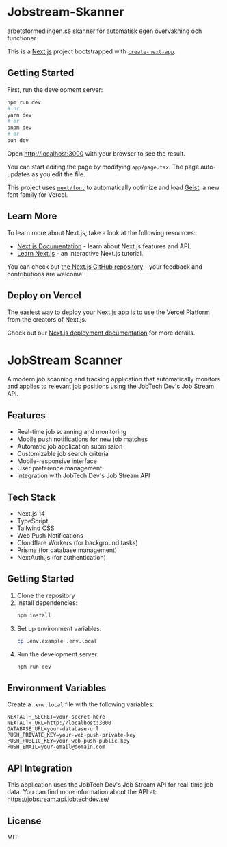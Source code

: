 # Jobstream-Skanner
arbetsformedlingen.se skanner för automatisk 
egen övervakning och functioner

This is a [Next.js](https://nextjs.org) project bootstrapped with [`create-next-app`](https://nextjs.org/docs/app/api-reference/cli/create-next-app).

## Getting Started

First, run the development server:

```bash
npm run dev
# or
yarn dev
# or
pnpm dev
# or
bun dev
```

Open [http://localhost:3000](http://localhost:3000) with your browser to see the result.

You can start editing the page by modifying `app/page.tsx`. The page auto-updates as you edit the file.

This project uses [`next/font`](https://nextjs.org/docs/app/building-your-application/optimizing/fonts) to automatically optimize and load [Geist](https://vercel.com/font), a new font family for Vercel.

## Learn More

To learn more about Next.js, take a look at the following resources:

- [Next.js Documentation](https://nextjs.org/docs) - learn about Next.js features and API.
- [Learn Next.js](https://nextjs.org/learn) - an interactive Next.js tutorial.

You can check out [the Next.js GitHub repository](https://github.com/vercel/next.js) - your feedback and contributions are welcome!

## Deploy on Vercel

The easiest way to deploy your Next.js app is to use the [Vercel Platform](https://vercel.com/new?utm_medium=default-template&filter=next.js&utm_source=create-next-app&utm_campaign=create-next-app-readme) from the creators of Next.js.

Check out our [Next.js deployment documentation](https://nextjs.org/docs/app/building-your-application/deploying) for more details.




# JobStream Scanner

A modern job scanning and tracking application that automatically monitors and applies to relevant job positions using the JobTech Dev's Job Stream API.

## Features

- Real-time job scanning and monitoring
- Mobile push notifications for new job matches
- Automatic job application submission
- Customizable job search criteria
- Mobile-responsive interface
- User preference management
- Integration with JobTech Dev's Job Stream API

## Tech Stack

- Next.js 14
- TypeScript
- Tailwind CSS
- Web Push Notifications
- Cloudflare Workers (for background tasks)
- Prisma (for database management)
- NextAuth.js (for authentication)

## Getting Started

1. Clone the repository
2. Install dependencies:
   ```bash
   npm install
   ```
3. Set up environment variables:
   ```bash
   cp .env.example .env.local
   ```
4. Run the development server:
   ```bash
   npm run dev
   ```

## Environment Variables

Create a `.env.local` file with the following variables:

```env
NEXTAUTH_SECRET=your-secret-here
NEXTAUTH_URL=http://localhost:3000
DATABASE_URL=your-database-url
PUSH_PRIVATE_KEY=your-web-push-private-key
PUSH_PUBLIC_KEY=your-web-push-public-key
PUSH_EMAIL=your-email@domain.com
```

## API Integration

This application uses the JobTech Dev's Job Stream API for real-time job data. You can find more information about the API at:
https://jobstream.api.jobtechdev.se/

## License

MIT
